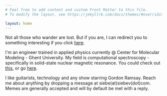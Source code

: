 ```yaml
---
# Feel free to add content and custom Front Matter to this file.
# To modify the layout, see https://jekyllrb.com/docs/themes/#overriding-theme-defaults

layout: home
---
```



Not all those who wander are lost. But if you are, I can redirect you to something interesting if you click [here](https://www.nationalgeographic.com/animals).

I'm an engineer trained in applied physics currently @ Center for Molecular Modeling - Ghent University. My field is computational spectroscopy - specifically in solid-state nuclear magnetic resonance. You could check out [this](https://chemistry-europe.onlinelibrary.wiley.com/doi/abs/10.1002/chem.202202621), or go [here](https://molmod.ugent.be/members/siebe-vanlommel). 

I like guitarists, technology and any show starring Gordon Ramsay. Reach me about anything by dropping a message at siebe(at)siebev(dot)com. Memes are generally accepted and will by default be met with a reply.
